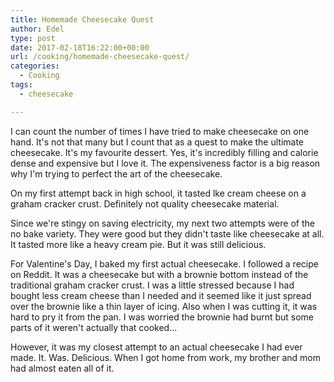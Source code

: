 ```yaml
---
title: Homemade Cheesecake Quest
author: Edel
type: post
date: 2017-02-18T16:22:00+00:00
url: /cooking/homemade-cheesecake-quest/
categories:
  - Cooking
tags:
  - cheesecake

---
```

I can count the number of times I have tried to make cheesecake on one hand. It's not that many but I count that as a quest to make the ultimate cheesecake. It's my favourite dessert. Yes, it's incredibly filling and calorie dense and expensive but I love it. The expensiveness factor is a big reason why I'm trying to perfect the art of the cheesecake.

On my first attempt back in high school, it tasted lke cream cheese on a graham cracker crust. Definitely not quality cheesecake material.

Since we're stingy on saving electricity, my next two attempts were of the no bake variety. They were good but they didn't taste like cheesecake at all. It tasted more like a heavy cream pie. But it was still delicious.

For Valentine's Day, I baked my first actual cheesecake. I followed a recipe on Reddit. It was a cheesecake but with a brownie bottom instead of the traditional graham cracker crust. I was a little stressed because I had bought less cream cheese than I needed and it seemed like it just spread over the brownie like a thin layer of icing. Also when I was cutting it, it was hard to pry it from the pan. I was worried the brownie had burnt but some parts of it weren't actually that cooked...

However, it was my closest attempt to an actual cheesecake I had ever made. It. Was. Delicious. When I got home from work, my brother and mom had almost eaten all of it.

[<img src="https://i0.wp.com/edelgrace.me/blog/wp-content/uploads/2017/02/wp-image-838466702jpg.jpg?resize=663%2C1179" alt="" class="wp-image-215 alignnone size-full"  data-recalc-dims="1" />][1]

 [1]: https://i0.wp.com/edelgrace.me/blog/wp-content/uploads/2017/02/wp-image-838466702jpg.jpg